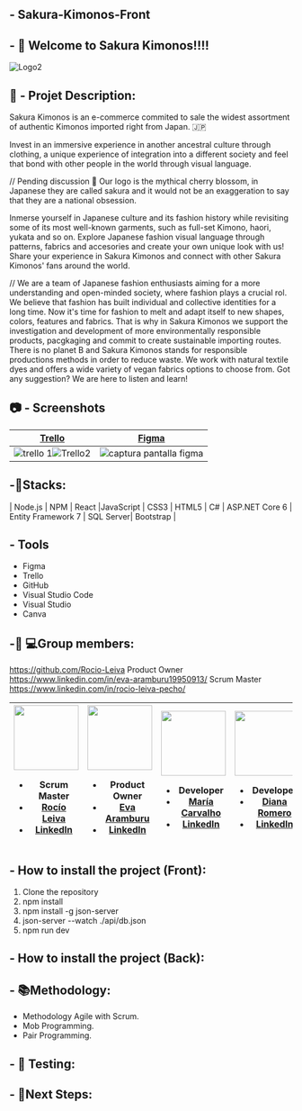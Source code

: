 ## - Sakura-Kimonos-Front

## - :kimono: Welcome to Sakura Kimonos!!!!


 
 
 ![Logo2](https://user-images.githubusercontent.com/117834362/226330681-081587bb-72b8-4934-b24a-83facc68daf8.png)
 
 
 
 
 
 
 
 ## :memo: - Projet Description: 
 
 Sakura Kimonos is an e-commerce commited to sale the widest assortment of authentic Kimonos imported right from Japan. :jp:

Invest in an immersive experience in another ancestral culture through clothing, a unique experience of integration into a different society and feel that bond with other people in the world through visual language.

// Pending discussion
 :cherry_blossom: Our logo is the mythical cherry blossom, in Japanese they are called sakura and it would not be an exaggeration to say that they are a national obsession.
 
 
  Inmerse yourself in Japanese culture and its fashion history while revisiting some of its most well-known garments, such as full-set Kimono, haori, yukata and so on. Explore Japanese fashion visual language through patterns, fabrics and accesories and create your own unique look with us! Share your experience in Sakura Kimonos and connect with other Sakura Kimonos' fans around the world. 

// We are a team of Japanese fashion enthusiasts aiming for a more understanding and open-minded society, where fashion plays a crucial rol. We believe that fashion has built individual and collective identities for a long time. Now it's time for fashion to melt and adapt itself to new shapes, colors, features and fabrics. That is why in Sakura Kimonos we support the investigation and development of more environmentally responsible products, pacgkaging and commit to create sustainable importing routes. There is no planet B and Sakura Kimonos stands for responsible productions methods in order to reduce waste. We work with natural textile dyes and offers a wide variety of vegan fabrics options to choose from. Got any suggestion? We are here to listen and learn!  


## :camera: - Screenshots

| <a href="https://trello.com/b/uXQ3TO7Y/e-commerce">Trello</a> | <a href="https://www.figma.com/file/64inr6vpFqOsRp8V5BLpCl/SakuraKimonos?node-id=0-1&t=S0SMPu28KArf3gpZ-0">Figma</a> | 
| :---: | :---: | 
|![trello 1](https://user-images.githubusercontent.com/117834362/226338848-e378b190-d101-45e2-90cc-6d32109708ba.png)![Trello2](https://user-images.githubusercontent.com/117834362/226338858-217b42e2-1a26-43fb-a36d-f39338b2206e.png)|![captura pantalla figma](https://user-images.githubusercontent.com/117834362/226335880-87d67bda-3a21-434f-bff6-be912b19f6c5.png)|



## -🔧Stacks:

| Node.js | NPM | React |JavaScript | CSS3 | HTML5 | C# | ASP.NET Core 6 | Entity Framework 7 | SQL Server| Bootstrap |


## - Tools

- Figma
- Trello
- GitHub
- Visual Studio Code
- Visual Studio
- Canva



## -👩‍ 💻Group members:




https://github.com/Rocio-Leiva
Product Owner https://www.linkedin.com/in/eva-aramburu19950913/ 
Scrum Master https://www.linkedin.com/in/rocio-leiva-pecho/


<img src="https://user-images.githubusercontent.com/117834362/226867726-d41a6307-9121-48bf-9083-acbb2da7db5e.jpg" width=115><ul><li>Scrum Master</li><li><a href="https://github.com/Rocio-Leiva">Rocío Leiva</a></li><li><a href="https://www.linkedin.com/in/rocio-leiva-pecho/">LinkedIn</a></li></ul>|<img src="https://user-images.githubusercontent.com/117834362/226889415-9cee7e56-4bf8-439b-9221-fbdc7332b48a.jpg" width=115><ul><li>Product Owner</li><li><a href="https://github.com/EvaAramburu">Eva Aramburu</a></li><li><a href="https://www.linkedIn.com/in/eva-aramburu19950913/">LinkedIn</a></li></ul>|<img src="https://user-images.githubusercontent.com/117834362/226875930-748fc1d7-13ba-4be0-b59a-1a5ba8892dd2.png" width=115><ul><li>Developer</li><li><a href="https://github.com/Ma-shi22">María Carvalho</a></li><li><a href="https://www.linkedin.com/in/mariashirleicarvalho/">LinkedIn</a></li></ul> |<img src="https://user-images.githubusercontent.com/117834362/226876284-d3489d97-f910-4cb9-9470-af3f6fa31da2.png" width=115><ul><li>Developer</li><li><a href="https://github.com/Diancris">Diana Romero</a></li><li><a href="">LinkedIn</a></li></ul> |<img src="https://user-images.githubusercontent.com/117834362/226876297-6c7b09d6-c2fe-4a4e-9406-324bd8aca214.jpg" width=115><ul><li>Developer</li><li><a href="https://github.com/VeronicaAnais">Verónica Gallardo</a></li><li><a href="https://www.linkedin.com/in/ver%C3%B3nica-gallardo-pedemonte-b537314b/">LinkedIn</a></li></ul>|
| :---: | :---: | :---: |  :---: |  :---: | 



## - How to install the project (Front):

1) Clone the repository
2) npm install
3) npm install -g json-server
4) json-server --watch ./api/db.json
5) npm run dev


## - How to install the project (Back):


## - 📚Methodology:

- Methodology Agile with Scrum.
- Mob Programming.
- Pair Programming.

## - 👀  Testing:

## - 🧪Next Steps:




